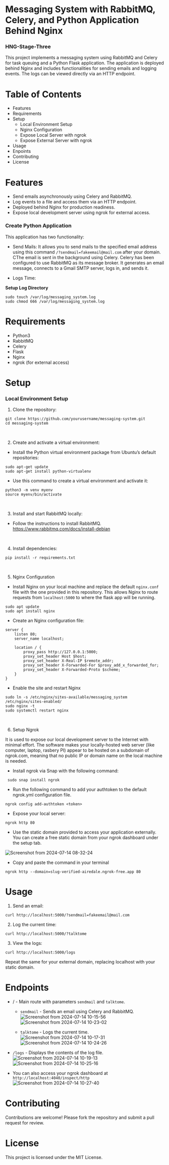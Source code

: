 # Messaging System with RabbitMQ, Celery, and Python Application Behind Nginx 
<h3>HNG-Stage-Three</h3>
This project implements a messaging system using RabbitMQ and Celery for task queuing and a Python Flask application. The application is deployed behind Nginx and includes functionalities for sending emails and logging events. The logs can be viewed directly via an HTTP endpoint.

# Table of Contents
- Features
- Requirements
- Setup
    - Local Environment Setup
    - Nginx Configuration
    - Expose Local Server with ngrok
    - Expose External Server with ngrok
- Usage
- Enpoints
- Contributing
- License

# Features
- Send emails asynchronously using Celery and RabbitMQ.
- Log events to a file and access them via an HTTP endpoint.
- Deployed behind Nginx for production readiness.
- Expose local development server using ngrok for external access.

<h3>Create Python Application</h3>
This application has two functionality: <br>

- Send Mails: It allows you to send mails to the specified email address using this command `/?sendmail=fakeemail@mail.com` after your domain. CThe email is sent in the background using Celery. Celery has been configured to use RabbitMQ as its message broker. It generates an email message, connects to a Gmail SMTP server, logs in, and sends it. <br>

- Logs Time:
  
**Setup Log Directory**
```
sudo touch /var/log/messaging_system.log
sudo chmod 666 /var/log/messaging_system.log
```


# Requirements
- Python3
- RabbitMQ
- Celery
- Flask
- Nginx
- ngrok (for external access)


# Setup
<h3>Local Environment Setup</h3>

1. Clone the repository:
```
git clone https://github.com/yourusername/messaging-system.git
cd messaging-system
```
<br>

2. Create and activate a virtual environment:
- Install the Python virtual environment package from Ubuntu’s default repositories:
```
sudo apt-get update
sudo apt-get install python-virtualenv
```
- Use this command to create a virtual environment and activate it:
```
python3 -m venv myenv
source myenv/bin/activate
```
<br>

3. Install and start RabbitMQ locally:

  - Follow the instructions to install RabbitMQ. <https://www.rabbitmq.com/docs/install-debian> <br>
<br>


4. Install dependencies:
```
pip install -r requirements.txt
``` 
<br>

5. Nginx Configuration <br>
- Install Nginx on your local machine and replace the default `nginx.conf` file with the one provided in this repository. This allows Nginx to route requests from `localhost:5000` to where the flask app will be running.
```
sudo apt update
sudo apt install nginx
```
- Create an Nginx configuration file:
```
server {
    listen 80;
    server_name localhost;

    location / {
        proxy_pass http://127.0.0.1:5000;
        proxy_set_header Host $host;
        proxy_set_header X-Real-IP $remote_addr;
        proxy_set_header X-Forwarded-For $proxy_add_x_forwarded_for;
        proxy_set_header X-Forwarded-Proto $scheme;
    }
}
```
- Enable the site and restart Nginx
```
sudo ln -s /etc/nginx/sites-available/messaging_system /etc/nginx/sites-enabled/
sudo nginx -t
sudo systemctl restart nginx
```
<br>

6. Setup Ngrok

It is used to expose our local development server to the Internet with minimal effort. The software makes your locally-hosted web server (like computer, laptop, rasbery PI) appear to be hosted on a subdomain of ngrok.com, meaning that no public IP or domain name on the local machine is needed.
- Install ngrok via Snap with the following command:
```
 sudo snap install ngrok
```
- Run the following command to add your authtoken to the default ngrok.yml configuration file.
```
ngrok config add-authtoken <token>
```
- Expose your local server:
```
ngrok http 80
```

- Use the static domain provided to access your application externally. You can create a free static domain from your ngrok dashboard under the setup tab.

![Screenshot from 2024-07-14 08-32-24](https://github.com/user-attachments/assets/52612cdd-3959-413e-ab9e-3735405c06b6)

- Copy and paste the command in your terminal
```
ngrok http --domain=slug-verified-airedale.ngrok-free.app 80
```

# Usage
1. Send an email:
```
curl http://localhost:5000/?sendmail=fakeemail@mail.com
```

2. Log the current time:
```
curl http://localhost:5000/?talktome
```

3. View the logs:
```
curl http://localhost:5000/logs
```
Repeat the same for your external domain, replacing localhost with your static domain.

# Endpoints
- / - Main route with parameters `sendmail` and `talktome`.

  - `sendmail` - Sends an email using Celery and RabbitMQ.
    <br>
  ![Screenshot from 2024-07-14 10-15-56](https://github.com/user-attachments/assets/d5010c38-c924-42fc-9187-ddc63950d580)
    <br>
  ![Screenshot from 2024-07-14 10-23-02](https://github.com/user-attachments/assets/9b297323-9f56-49d8-863f-994cfd8ce97b)


  - `talktome` - Logs the current time.
    <br>
  ![Screenshot from 2024-07-14 10-17-31](https://github.com/user-attachments/assets/5a634aa8-41db-4f7d-9b9c-e5068666f1ff)
    <br>
  ![Screenshot from 2024-07-14 10-24-26](https://github.com/user-attachments/assets/f4945bf5-4abc-44d6-8d95-cee883a9c04e)


- `/logs` - Displays the contents of the log file.
  <br>
![Screenshot from 2024-07-14 10-19-13](https://github.com/user-attachments/assets/8139f264-de66-401e-b7cc-10f443c3f608)
  <br>
![Screenshot from 2024-07-14 10-25-16](https://github.com/user-attachments/assets/2c1f0786-3170-4d6c-9728-3a6b0ef05e75)

- You can also access your ngrok dashboard at `http://localhost:4040/inspect/http`
  <br>
![Screenshot from 2024-07-14 10-27-40](https://github.com/user-attachments/assets/d8ee1b15-d24f-47b5-a465-023d20007c4c)


# Contributing
Contributions are welcome! Please fork the repository and submit a pull request for review.


# License

This project is licensed under the MIT License.
